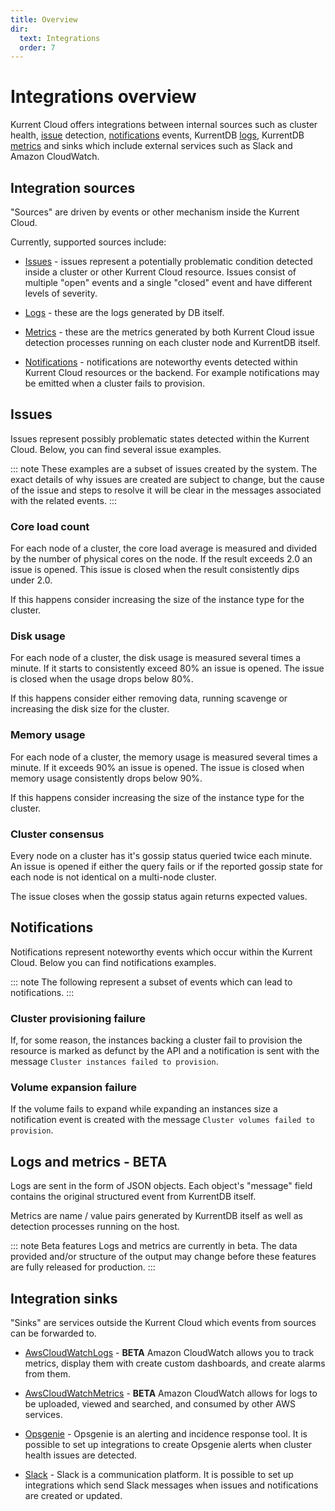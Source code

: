 ```yaml
---
title: Overview
dir:
  text: Integrations
  order: 7
---
```


# Integrations overview

Kurrent Cloud offers integrations between internal sources such as cluster health, [issue](#issues) detection, [notifications](#notifications) events, KurrentDB [logs](#logs), KurrentDB [metrics](#metrics) and sinks which include external services such as Slack and Amazon CloudWatch.

## Integration sources

"Sources" are driven by events or other mechanism inside the Kurrent Cloud.

Currently, supported sources include:

* [Issues](#issues) - issues represent a potentially problematic condition detected inside a cluster or other Kurrent Cloud resource. Issues consist of multiple "open" events and a single "closed" event and have different levels of severity.

* [Logs](#logs) - these are the logs generated by DB itself.

* [Metrics](#metrics) - these are the metrics generated by both Kurrent Cloud issue detection processes running on each cluster node and KurrentDB itself.

* [Notifications](#notifications) - notifications are noteworthy events detected within Kurrent Cloud resources or the backend. For example notifications may be emitted when a cluster fails to provision.

## Issues

Issues represent possibly problematic states detected within the Kurrent Cloud. Below, you can find several issue examples.

::: note
These examples are a subset of issues created by the system. The exact details of why issues are created are subject to change, but the cause of the issue and steps to resolve it will be clear in the messages associated with the related events.
:::

### Core load count

For each node of a cluster, the core load average is measured and divided by the number of physical cores on the node. If the result exceeds 2.0 an issue is opened. This issue is closed when the result consistently dips under 2.0.

If this happens consider increasing the size of the instance type for the cluster.

### Disk usage

For each node of a cluster, the disk usage is measured several times a minute. If it starts to consistently exceed 80% an issue is opened. The issue is closed when the usage drops below 80%.

If this happens consider either removing data, running scavenge or increasing the disk size for the cluster.

### Memory usage

For each node of a cluster, the memory usage is measured several times a minute. If it exceeds 90% an issue is opened. The issue is closed when memory usage consistently drops below 90%.

If this happens consider increasing the size of the instance type for the cluster.

### Cluster consensus

Every node on a cluster has it's gossip status queried twice each minute. An issue is opened if either the query fails or if the reported gossip state for each node is not identical on a multi-node cluster.

The issue closes when the gossip status again returns expected values.

## Notifications

Notifications represent noteworthy events which occur within the Kurrent Cloud. Below you can find notifications examples.

::: note
The following represent a subset of events which can lead to notifications.
:::

### Cluster provisioning failure

If, for some reason, the instances backing a cluster fail to provision the resource is marked as defunct by the API and a notification is sent with the message `Cluster instances failed to provision`.

### Volume expansion failure

If the volume fails to expand while expanding an instances size a notification event is created with the message `Cluster volumes failed to provision`.

## Logs and metrics - BETA

Logs are sent in the form of JSON objects. Each object's "message" field contains the original structured event from KurrentDB itself.

Metrics are name / value pairs generated by KurrentDB itself as well as detection processes running on the host.

::: note Beta features
Logs and metrics are currently in beta. The data provided and/or structure of the output may change before these features are fully released for production.
:::

## Integration sinks

"Sinks" are services outside the Kurrent Cloud which events from sources can be forwarded to.

* [AwsCloudWatchLogs](cloudwatch.md#logs-sink) - **BETA** Amazon CloudWatch allows you to track metrics, display them with create custom dashboards, and create alarms from them.

* [AwsCloudWatchMetrics](cloudwatch.md#metrics-sink) - **BETA** Amazon CloudWatch allows for logs to be uploaded, viewed and searched, and consumed by other AWS services.

* [Opsgenie](opsgenie.md) - Opsgenie is an alerting and incidence response tool. It is possible to set up integrations to create Opsgenie alerts when cluster health issues are detected.

* [Slack](slack.md) - Slack is a communication platform. It is possible to set up integrations which send Slack messages when issues and notifications are created or updated.
